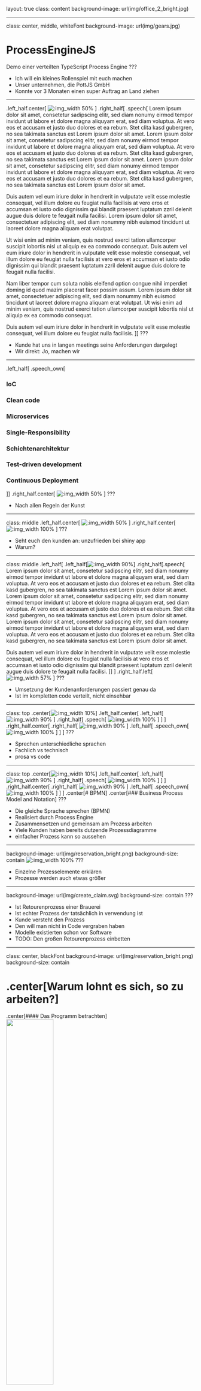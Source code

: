 layout: true
class: content
background-image: url(img/office_2_bright.jpg)


---


class: center, middle, whiteFont
background-image: url(img/gears.jpg)

# ProcessEngineJS
Demo einer verteilten TypeScript Process Engine
???
- Ich will ein kleines Rollenspiel mit euch machen
- Unser unternehmen, die PottJS GmbH
- Konnte vor 3 Monaten einen super Auftrag an Land ziehen


---

.left_half.center[
![:img_width 50%](img/client.svg)
]
.right_half[
.speech[
Lorem ipsum dolor sit amet, consetetur sadipscing elitr, sed diam nonumy eirmod tempor invidunt ut labore et dolore magna aliquyam erat, sed diam voluptua. At vero eos et accusam et justo duo dolores et ea rebum. Stet clita kasd gubergren, no sea takimata sanctus est Lorem ipsum dolor sit amet. Lorem ipsum dolor sit amet, consetetur sadipscing elitr, sed diam nonumy eirmod tempor invidunt ut labore et dolore magna aliquyam erat, sed diam voluptua. At vero eos et accusam et justo duo dolores et ea rebum. Stet clita kasd gubergren, no sea takimata sanctus est Lorem ipsum dolor sit amet. Lorem ipsum dolor sit amet, consetetur sadipscing elitr, sed diam nonumy eirmod tempor invidunt ut labore et dolore magna aliquyam erat, sed diam voluptua. At vero eos et accusam et justo duo dolores et ea rebum. Stet clita kasd gubergren, no sea takimata sanctus est Lorem ipsum dolor sit amet.   

Duis autem vel eum iriure dolor in hendrerit in vulputate velit esse molestie consequat, vel illum dolore eu feugiat nulla facilisis at vero eros et accumsan et iusto odio dignissim qui blandit praesent luptatum zzril delenit augue duis dolore te feugait nulla facilisi. Lorem ipsum dolor sit amet, consectetuer adipiscing elit, sed diam nonummy nibh euismod tincidunt ut laoreet dolore magna aliquam erat volutpat.   

Ut wisi enim ad minim veniam, quis nostrud exerci tation ullamcorper suscipit lobortis nisl ut aliquip ex ea commodo consequat. Duis autem vel eum iriure dolor in hendrerit in vulputate velit esse molestie consequat, vel illum dolore eu feugiat nulla facilisis at vero eros et accumsan et iusto odio dignissim qui blandit praesent luptatum zzril delenit augue duis dolore te feugait nulla facilisi.   

Nam liber tempor cum soluta nobis eleifend option congue nihil imperdiet doming id quod mazim placerat facer possim assum. Lorem ipsum dolor sit amet, consectetuer adipiscing elit, sed diam nonummy nibh euismod tincidunt ut laoreet dolore magna aliquam erat volutpat. Ut wisi enim ad minim veniam, quis nostrud exerci tation ullamcorper suscipit lobortis nisl ut aliquip ex ea commodo consequat.   

Duis autem vel eum iriure dolor in hendrerit in vulputate velit esse molestie consequat, vel illum dolore eu feugiat nulla facilisis.
]]
???
- Kunde hat uns in langen meetings seine Anforderungen dargelegt
- Wir direkt: Jo, machen wir


---

.left_half[
.speech_own[
### IoC
### Clean code
### Microservices
### Single-Responsibility
### Schichtenarchitektur
### Test-driven development
### Continuous Deployment
]]
.right_half.center[
![:img_width 50%](img/developer.svg)
]
???
- Nach allen Regeln der Kunst


---


class: middle
.left_half.center[
![:img_width 50%](img/client_unhappy.svg)
]
.right_half.center[
![:img_width 100%](img/shiny_app.svg)
]
???
- Seht euch den kunden an: unzufrieden bei shiny app
- Warum?


---


class: middle
.left_half[
.left_half[![:img_width 90%](img/client_unhappy.svg)]
.right_half[.speech[
Lorem ipsum dolor sit amet, consetetur sadipscing elitr, sed diam nonumy eirmod tempor invidunt ut labore et dolore magna aliquyam erat, sed diam voluptua. At vero eos et accusam et justo duo dolores et ea rebum. Stet clita kasd gubergren, no sea takimata sanctus est Lorem ipsum dolor sit amet. Lorem ipsum dolor sit amet, consetetur sadipscing elitr, sed diam nonumy eirmod tempor invidunt ut labore et dolore magna aliquyam erat, sed diam voluptua. At vero eos et accusam et justo duo dolores et ea rebum. Stet clita kasd gubergren, no sea takimata sanctus est Lorem ipsum dolor sit amet. Lorem ipsum dolor sit amet, consetetur sadipscing elitr, sed diam nonumy eirmod tempor invidunt ut labore et dolore magna aliquyam erat, sed diam voluptua. At vero eos et accusam et justo duo dolores et ea rebum. Stet clita kasd gubergren, no sea takimata sanctus est Lorem ipsum dolor sit amet.   

Duis autem vel eum iriure dolor in hendrerit in vulputate velit esse molestie consequat, vel illum dolore eu feugiat nulla facilisis at vero eros et accumsan et iusto odio dignissim qui blandit praesent luptatum zzril delenit augue duis dolore te feugait nulla facilisi.
]]
]
.right_half.left[
![:img_width 57%](img/bad_placement.svg)
]
???
- Umsetzung der Kundenanforderungen passiert genau da
- Ist im kompletten code verteilt, nicht einsehbar


---


class: top
.center[![:img_width 10%](img/conflict.svg)]
.left_half.center[
.left_half[
![:img_width 90%](img/client_unhappy.svg)
]
.right_half[
.speech[
![:img_width 100%](img/documents.svg)
]
]
]
.right_half.center[
.right_half[
![:img_width 90%](img/developer.svg)
]
.left_half[
.speech_own[
![:img_width 100%](img/toolbox_bright.svg)
]
]
]
???
- Sprechen unterschiedliche sprachen
- Fachlich vs technisch
- prosa vs code


---


class: top
.center[![:img_width 10%](img/no_conflict.svg)]
.left_half.center[
.left_half[
![:img_width 90%](img/client.svg)
]
.right_half[
.speech[
![:img_width 100%](img/process_bright.svg)
]
]
]
.right_half.center[
.right_half[
![:img_width 90%](img/developer.svg)
]
.left_half[
.speech_own[
![:img_width 100%](img/process_bright.svg)
]
]
]
.center[# BPMN]
.center[### Business Process Model and Notation]
???
- Die gleiche Sprache sprechen (BPMN)
- Realisiert durch Process Engine
- Zusammensetzen und gemeinsam am Prozess arbeiten
- Viele Kunden haben bereits dutzende Prozessdiagramme
- einfacher Prozess kann so aussehen


---


background-image: url(img/reservation_bright.png)
background-size: contain
![:img_width 100%](img/process_2.svg)
???
- Einzelne Prozesselemente erklären
- Prozesse werden auch etwas größer


---


background-image: url(img/create_claim.svg)
background-size: contain
???
- Ist Retourenprozess einer Brauerei
- Ist echter Prozess der tatsächlich in verwendung ist
- Kunde versteht den Prozess
- Den will man nicht in Code vergraben haben
- Modelle existierten schon vor Software
- TODO: Den großen Retourenprozess einbetten


---


class: center, blackFont
background-image: url(img/reservation_bright.png)
background-size: contain
# .center[Warum lohnt es sich, so zu arbeiten?]
<div class="overhead_part">
.center[#### Das Programm betrachten]
<img src="img/see.jpg", style="width: 50%; border-radius: 2px"/>
<hr>
.center[ohne den Code zu sehen]
</div>


---


class: center, blackFont
background-image: url(img/reservation_bright.png)
background-size: contain
# .center[Warum lohnt es sich, so zu arbeiten?]
<div class="overhead_part">
.center[#### Das Programm verstehen]
<img src="img/grasp.jpg", style="width: 50%; border-radius: 2px"/>
<hr>
.center[ohne Quelltext zu durchsuchen]
</div>


---



class: center, blackFont
background-image: url(img/reservation_bright.png)
background-size: contain
# .center[Warum lohnt es sich, so zu arbeiten?]

***
***
#### .center[Die Fachliche Implementierung wird durch Software gestützt, statt in ihr vergraben]
#### .center[Das Modell ist Doku und Bestandteil zugleich, und kann auch mit nicht-nerds besprochen werden]
???
- Fachliche Implementierung nicht im Code vergraben
- "Überlegt mal, Das Modell ist Doku und Bestandteil zu gleich, kann auch mit nicht-nerds besproche werden"


---


background-image: url(img/reservation.svg)
background-size: contain
???
- Prozess einmal genau durchgehen


---


class: middle, blackFont
background-image: url(img/collaborate_bright.jpg)
## Die ProcessEngineJS
Auf Typescript basierendes Framework zum erstellen eigener, verteilter ProcessEngines!
- Typescript
- Node/Browser
- IoC
- Microservices
- Schichtenarchitektur

***

Vorteile gegenüber anderer ProcessEngines:
- Basiert auf JavaScript
- Erstellen eigener Services und Entities
- Anbinden externer Services und Schnittstellen
- Deployen auf verschiedenen Plattformen
- Verteilte Ausführung
- Selbst entwickelt -> für die eigenen Bedürfnisse angepasst


---


class: center, middle, blackFont
background-image: url(img/collaborate_bright.jpg)
## Eine ProcessEngine verbindet die Vorteile beider Welten
Eine direkte Einbindung der fachlichen Prozesse

Basierend auf der technischen Umsetzung eines modernen Stacks
???
- Code kann in sauberem Stack geschrieben werden, und der Prozess direkt integriert werden
